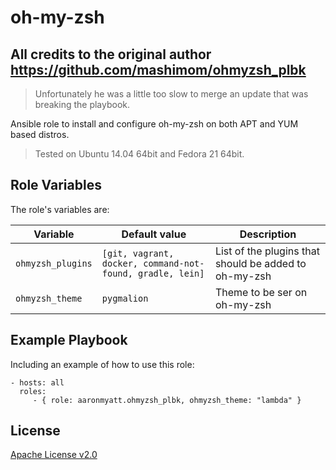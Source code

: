 # oh-my-zsh

## All credits to the original author https://github.com/mashimom/ohmyzsh_plbk
> Unfortunately he was a little too slow to merge an update that was breaking the playbook.

Ansible role to install and configure oh-my-zsh on both APT and YUM based distros.
> Tested on Ubuntu 14.04 64bit and Fedora 21 64bit.

## Role Variables

The role's variables are:

| Variable | Default value | Description |
|----------|---------------|-------------|
| `ohmyzsh_plugins` | `[git, vagrant, docker, command-not-found, gradle, lein]` | List of the plugins that should be added to oh-my-zsh |
| `ohmyzsh_theme` | `pygmalion` | Theme to be ser on oh-my-zsh |

## Example Playbook

Including an example of how to use this role:

    - hosts: all
      roles:
         - { role: aaronmyatt.ohmyzsh_plbk, ohmyzsh_theme: "lambda" }

## License

[Apache License v2.0](LICENSE)
